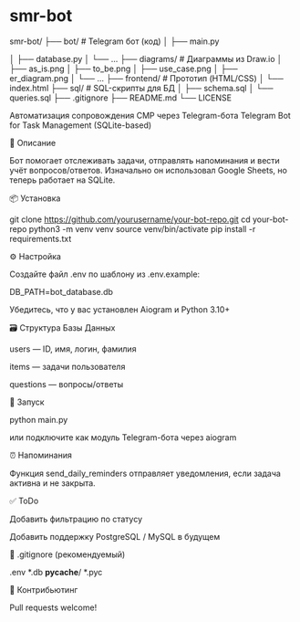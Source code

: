 # smr-bot
smr-bot/
├── bot/                  # Telegram бот (код)
│   ├── main.py

│   ├── database.py
│   └── ...
├── diagrams/             # Диаграммы из Draw.io
│   ├── as_is.png
│   ├── to_be.png
│   ├── use_case.png
│   ├── er_diagram.png
│   └── ...
├── frontend/             # Прототип (HTML/CSS)
│   └── index.html
├── sql/                  # SQL-скрипты для БД
│   ├── schema.sql
│   └── queries.sql
├── .gitignore
├── README.md
└── LICENSE

Автоматизация сопровождения СМР через Telegram-бота
Telegram Bot for Task Management (SQLite-based)

🔧 Описание

Бот помогает отслеживать задачи, отправлять напоминания и вести учёт вопросов/ответов. Изначально он использовал Google Sheets, но теперь работает на SQLite.

📦 Установка

git clone https://github.com/yourusername/your-bot-repo.git
cd your-bot-repo
python3 -m venv venv
source venv/bin/activate
pip install -r requirements.txt

⚙️ Настройка

Создайте файл .env по шаблону из .env.example:

DB_PATH=bot_database.db

Убедитесь, что у вас установлен Aiogram и Python 3.10+

🗃 Структура Базы Данных

users — ID, имя, логин, фамилия

items — задачи пользователя

questions — вопросы/ответы

🚀 Запуск

python main.py

или подключите как модуль Telegram-бота через aiogram

⏰ Напоминания

Функция send_daily_reminders отправляет уведомления, если задача активна и не закрыта.

✅ ToDo

Добавить фильтрацию по статусу

Добавить поддержку PostgreSQL / MySQL в будущем

📁 .gitignore (рекомендуемый)

.env
*.db
__pycache__/
*.pyc

🤝 Контрибьютинг

Pull requests welcome!
